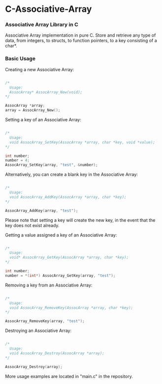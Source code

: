 # C-Associative-Array

### Associative Array Library in C

Associative Array implementation in pure C.  Store and retrieve any type of data, from integers, to structs, to function pointers, to a key consisting of a char*.

### Basic Usage

Creating a new Associative Array:
```C

/*
  Usage:
  AssocArray* AssocArray_New(void);
*/

AssocArray *array;
array = AssocArray_New();

```

Setting a key of an Associative Array:
```C

/*
  Usage:
  void AssocArray_SetKey(AssocArray *array, char *key, void *value);
*/

int number;
number = 4;
AssocArray_SetKey(array, "test", &number);

```

Alternatively, you can create a blank key in the Associative Array:
```C

/*
  Usage:
  void AssocArray_AddKey(AssocArray *array, char *key);
*/

AssocArray_AddKey(array, "test");

```
Please note that setting a key will create the new key, in the event that the key does not exist already.


Getting a value assigned a key of an Associative Array:
```C

/*
  Usage:
  void* AssocArray_GetKey(AssocArray *array, char *key);
*/

int number;
number = *(int*) AssocArray_GetKey(array, "test");

```

Removing a key from an Associative Array:
```C

/*
  Usage:
  void AssocArray_RemoveKey(AssocArray *array, char *key);
*/

AssocArray_RemoveKey(array, "test");

```

Destroying an Associative Array:
```C

/*
  Usage:
  void AssocArray_Destroy(AssocArray *array);
*/

AssocArray_Destroy(array);

```


More usage examples are located in "main.c" in the repository.
